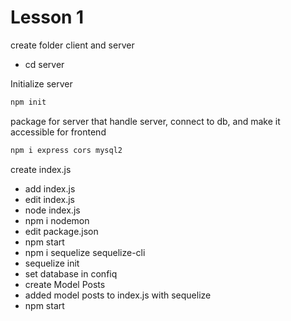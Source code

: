 # Lesson 1

create folder client and server

- cd server

Initialize server

```bash
npm init
```

package for server that  handle server, connect to db, and make it accessible for frontend

```bash
npm i express cors mysql2
```

create index.js
- add index.js
- edit index.js
- node index.js
- npm i nodemon
- edit package.json
- npm start
- npm i sequelize sequelize-cli
- sequelize init
- set database in confiq
- create Model Posts
- added model posts to index.js with sequelize
- npm start
